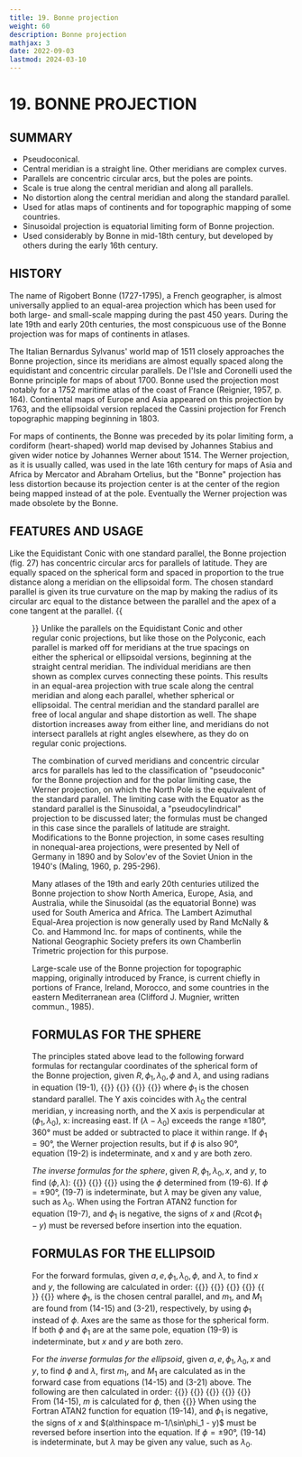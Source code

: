 ```yaml
---
title: 19. Bonne projection
weight: 60
description: Bonne projection
mathjax: 3
date: 2022-09-03
lastmod: 2024-03-10
---
```

# 19. BONNE PROJECTION
## SUMMARY
- Pseudoconical.
- Central meridian is a straight line. Other meridians are complex curves.
- Parallels are concentric circular arcs, but the poles are points.
- Scale is true along the central meridian and along all parallels.
- No distortion along the central meridian and along the standard parallel.
- Used for atlas maps of continents and for topographic mapping of some countries.
- Sinusoidal projection is equatorial limiting form of Bonne projection.
- Used considerably by Bonne in mid-18th century, but developed by others during the early 16th century.

## HISTORY
The name of Rigobert Bonne (1727-1795), a French geographer, is almost universally applied to an equal-area projection which has been used for both large- and small-scale mapping during the past 450 years. During the late 19th and early 20th centuries, the most conspicuous use of the Bonne projection was for maps of continents in atlases.

The Italian Bernardus Sylvanus' world map of 1511 closely approaches the Bonne projection, since its meridians are almost equally spaced along the equidistant and concentric circular parallels. De l'Isle and Coronelli used the Bonne principle for maps of about 1700. Bonne used the projection most notably for a 1752 maritime atlas of the coast of France (Reignier, 1957, p. 164). Continental maps of Europe and Asia appeared on this projection by 1763, and the ellipsoidal version replaced the Cassini projection for French topographic mapping beginning in 1803.

For maps of continents, the Bonne was preceded by its polar limiting form, a cordiform (heart-shaped) world map devised by Johannes Stabius and given wider notice by Johannes Werner about 1514. The Werner projection, as it is usually called, was used in the late 16th century for maps of Asia and Africa by Mercator and Abraham Ortelius, but the "Bonne" projection has less distortion because its projection center is at the center of the region being mapped instead of at the pole. Eventually the Werner projection was made obsolete by the Bonne.

## FEATURES AND USAGE
Like the Equidistant Conic with one standard parallel, the Bonne projection (fig. 27) has concentric circular arcs for parallels of latitude. They are equally spaced on the spherical form and spaced in proportion to the true distance along a meridian on the ellipsoidal form. The chosen standard parallel is given its true curvature on the map by making the radius of its circular arc equal to the distance between the parallel and the apex of a cone tangent at the parallel.
{{<figure src="../figure27.png" link="../figure27.png" caption="__FIGURE 27__.&mdash; Bonne projection with central parallel at lat. 40° N. Called a pseudoconic projection, this is equal-area and has no distortion along central meridian or central parallel. Popular in atlases for maps of continents until mid-20th century">}}
Unlike the parallels on the Equidistant Conic and other regular conic projections, but like those on the Polyconic, each parallel is marked off for meridians at the true spacings on either the spherical or ellipsoidal versions, beginning at the straight central meridian. The individual meridians are then shown as complex curves connecting these points. This results in an equal-area projection with true scale along the central meridian and along each parallel, whether spherical or ellipsoidal. The central meridian and the standard parallel are free of local angular and shape distortion as well. The shape distortion increases away from either line, and meridians do not intersect parallels at right angles elsewhere, as they do on regular conic projections.

The combination of curved meridians and concentric circular arcs for parallels has led to the classification of "pseudoconic" for the Bonne projection and for the polar limiting case, the Werner projection, on which the North Pole is the equivalent of the standard parallel. The limiting case with the Equator as the standard parallel is the Sinusoidal, a "pseudocylindrical" projection to be discussed later; the formulas must be changed in this case since the parallels of latitude are straight. Modifications to the Bonne projection, in some cases resulting in nonequal-area projections, were presented by Nell of Germany in 1890 and by Solov'ev of the Soviet Union in the 1940's (Maling, 1960, p. 295-296).

Many atlases of the 19th and early 20th centuries utilized the Bonne projection to show North America, Europe, Asia, and Australia, while the Sinusoidal (as the equatorial Bonne) was used for South America and Africa. The Lambert Azimuthal Equal-Area projection is now generally used by Rand McNally & Co. and Hammond Inc. for maps of continents, while the National Geographic Society prefers its own Chamberlin Trimetric projection for this purpose.

Large-scale use of the Bonne projection for topographic mapping, originally introduced by France, is current chiefly in portions of France, Ireland, Morocco, and some countries in the eastern Mediterranean area (Clifford J. Mugnier, written commun., 1985).

## FORMULAS FOR THE SPHERE
The principles stated above lead to the following forward formulas for rectangular coordinates of the spherical form of the Bonne projection, given $R, \phi_1, \lambda_0, \phi$ and $\lambda$, and using radians in equation (19-1),
{{<math tag="19-1">}} \rho = R(\cot\phi_1+\phi_1-\phi) {{</math>}}
{{<math tag="19-2">}} E = R(\lambda-\lambda_0)(cos\phi)/\rho {{</math>}}
{{<math tag="19-3">}} x = \rho\sin{E} {{</math>}}
{{<math tag="19-4">}} y = R\cot\phi_1-\rho\cos{E} {{</math>}}
where $\phi_1$ is the chosen standard parallel. The Y axis coincides with $\lambda_0$ the central meridian, y increasing north, and the X axis is perpendicular at $(\phi_1,\lambda_0)$, x: increasing east. If $(\lambda-\lambda_0)$ exceeds the range $\pm180°$, 360° must be added or subtracted to place it within range. If $\phi_1= 90°$, the Werner projection results, but if $\phi$ is also 90°, equation (19-2) is indeterminate, and x and y are both zero.

_The inverse formulas for the sphere_, given $R, \phi_1, \lambda_0, x$, and $y$, to find $(\phi, \lambda)$:
{{<math tag="19-5">}} \rho = \pm[x^2+(R\cot\phi_1-y)^2]^{1/2} \text{ taking the sign of }\phi_1 {{</math>}}
{{<math tag="19-6">}} \phi = \cot\phi_1+\phi_1-\rho/R {{</math>}}
{{<math tag="19-7">}} \lambda = \lambda_0 + \rho\{\arctan[x/(R\cot\phi_1-y)]\}/(R\cos\phi) {{</math>}}
using the $\phi$ determined from (19-6). If $\phi=\pm 90°$, (19-7) is indeterminate, but $\lambda$ may be given any value, such as $\lambda_0$. When using the Fortran ATAN2 function for equation (19-7), and $\phi_1$ is negative, the signs of $x$ and $(R\cot\phi_1-y)$ must be reversed before insertion into the equation.

## FORMULAS FOR THE ELLIPSOID
For the forward formulas, given $a, e, \phi_1, \lambda_0, \phi$, and $\lambda$, to find $x$ and $y$, the following are calculated in order:
{{<math tag="14-15">}} m = \cos\phi/(1-e^2\sin^2\phi)^{1/2} {{</math>}}
{{<math tag="3-21">}} \begin{align}
    M = a[&(1-e^2/4-3e^4/64-5e^6/256-\dots)\phi \\
          -&(3e^2/8+3e^4/32+45e^6/1024+\dots)\sin{2\phi} \\
          +&(15e^4/256+45e^6/1024+\dots)\sin{4\phi} - (35e^6/3072+\dots)\sin{6\phi}+\dots] \end{align}
{{</math>}}
{{<math tag="19-8">}} \rho= a\,m_1/\sin\phi_1 + M_1 - M {{</math>}}
{{<math tag="19-9">}} E = a\,m(\lambda-\lambda_0)/\rho {{</math>}}
{{<math tag="19-10">}} x = \rho\sin{E} {{</math>}}
{{<math tag="19-11">}} y = a\,m_1/\sin\phi_1-\rho\cos{E} {{</math>}}
where $\phi_1$, is the chosen central parallel, and $m_1$, and $M_1$ are found from (14-15) and (3-21), respectively, by using $\phi_1$ instead of $\phi$. Axes are the same as those for the spherical form. If both $\phi$ and $\phi_1$ are at the same pole, equation (19-9) is indeterminate, but $x$ and $y$ are both zero.

For _the inverse formulas for the ellipsoid_, given $a, e, \phi_1, \lambda_0, x$ and $y$, to find $\phi$ and $\lambda$, first $m_1$, and $M_1$ are calculated as in the forward case from equations (14-15) and (3-21) above. The following are then calculated in order:
{{<math tag="19-12">}} \rho=\pm[x^2+(a\,m_1/\sin\phi_1-y)^2]^{1/2}, \text{ taking the sign of }\phi_1 {{</math>}}
{{<math tag="19-13">}} M = a\,m_1/\sin\phi_1+M_1-\rho {{</math>}}
{{<math tag="7-19">}}\mu=M/[a(1-e^2/4-3e^4/64-5e^6/256-\dots)] {{</math>}}
{{<math tag="3-24">}} e_1 = [1-(1-e^2)^{1/2}]/[1+(1-e^2)^{1/2}] {{</math>}}
{{<math tag="3-26">}} \begin{align}
    \phi = \mu &+ (3e_1/2-27e_1^3/32+\dots)\sin{2\mu}+(21e_1^2/16-55e_1^4/32+\dots)\sin{4\mu} \\
               &+ (151e_1^3/96-\dots)\sin{6\mu}+(1097e_1^4/512-\dots)\sin{8\mu}+\dots \end{align}
{{</math>}}
From (14-15), $m$ is calculated for $\phi$, then
{{<math tag="19-14">}} \lambda=\lambda_0+\rho\{\arctan[x/(a\,m_1/\sin\phi_1-y)]\}/(a\,m) {{</math>}}
When using the Fortran ATAN2 function for equation (19-14), and $\phi_1$ is negative, the signs of $x$ and $(a\thinspace m-1/\sin\phi_1 - y)$ must be reversed before insertion into the equation. If $\phi = \pm90°$, (19-14) is indeterminate, but $\lambda$ may be given any value, such as $\lambda_0$.